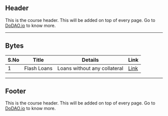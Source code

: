 ## Header
This is the course header. This will be added on top of every page. Go to [DoDAO.io](https://www.dodao.io) to know more.

---

## Bytes

| S.No        | Title       |  Details  |  Link  |
| ----------- | ----------- |----------- | ----------- |
| 1      | Flash Loans | Loans without any collateral |  [Link](markdown/flash-loans.md) |

---
## Footer
This is the course header. This will be added on top of every page. Go to [DoDAO.io](https://www.dodao.io) to know more.
 